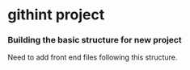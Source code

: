 # githint project

### Building the basic structure for new project
Need to add front end files following this structure.